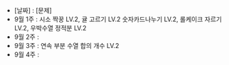 - [날짜] : [문제]
- 9월 1주 : 시소 짝꿍 LV.2, 귤 고르기 LV.2 숫자카드나누기 LV.2, 롤케이크 자르기 LV.2, 우박수열 정적분 LV.2
- 9월 2주 :
- 9월 3주 : 연속 부분 수열 합의 개수 LV.2
- 9월 4주 : 
